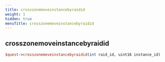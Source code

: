```yaml
---
title: crosszonemoveinstancebyraidid
weight: 1
hidden: true
menuTitle: crosszonemoveinstancebyraidid
---
```

## crosszonemoveinstancebyraidid
```perl
$quest->crosszonemoveinstancebyraidid(int raid_id, uint16 instance_id)
```